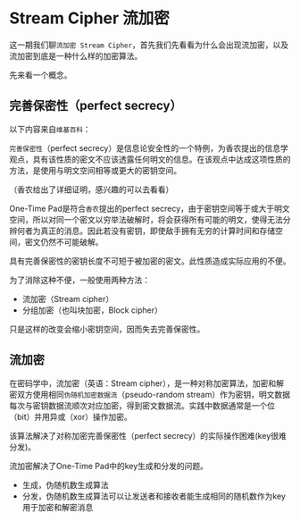 # Stream Cipher 流加密

这一期我们聊`流加密 Stream Cipher`，首先我们先看看为什么会出现流加密，以及流加密到底是一种什么样的加密算法。

先来看一个概念。

## 完善保密性（perfect secrecy）

以下内容来自`维基百科`：

`完善保密性`（perfect secrecy）是信息论安全性的一个特例，为香农提出的信息学观点，具有该性质的密文不应该透露任何明文的信息。在该观点中达成这项性质的方法，是使用与明文空间相等或更大的密钥空间。

（香农给出了详细证明，感兴趣的可以去看看）

One-Time Pad是符合`香农`提出的perfect secrecy，由于密钥空间等于或大于明文空间，所以对同一个密文以穷举法破解时，将会获得所有可能的明文，使得无法分辨何者为真正的消息。因此若没有密钥，即使敌手拥有无穷的计算时间和存储空间，密文仍然不可能破解。

具有完善保密性的密钥长度不可短于被加密的密文。此性质造成实际应用的不便。

为了消除这种不便，一般使用两种方法：

- 流加密（Stream cipher）
- 分组加密（也叫块加密，Block cipher）

只是这样的改变会缩小密钥空间，因而失去完善保密性。

## 流加密

在密码学中，流加密（英语：Stream cipher），是一种对称加密算法，加密和解密双方使用相同`伪随机加密数据流`（pseudo-random stream）作为密钥，明文数据每次与密钥数据流顺次对应加密，得到密文数据流。实践中数据通常是一个位（bit）并用异或（xor）操作加密。

该算法解决了对称加密完善保密性（perfect secrecy）的实际操作困难(key很难分发)。

流加密解决了One-Time Pad中的key生成和分发的问题。

- 生成，伪随机数生成算法
- 分发，伪随机数生成算法可以让发送者和接收者能生成相同的随机数作为key用于加密和解密消息

